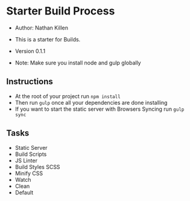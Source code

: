 # Starter Build Process #
* Author: Nathan Killen
* This is a starter for Builds.
* Version 0.1.1

* Note: Make sure you install node and gulp globally

## Instructions

* At the root of your project run ```npm install```
* Then run ```gulp``` once all your dependencies are done installing
* If you want to start the static server with Browsers Syncing run ```gulp sync```

## Tasks

* Static Server
* Build Scripts
* JS Linter
* Build Styles SCSS
* Minify CSS
* Watch
* Clean
* Default
